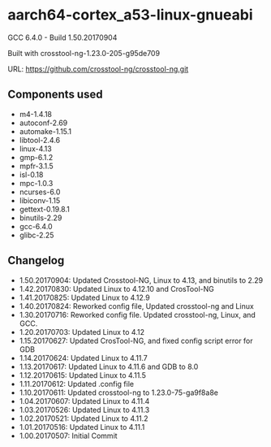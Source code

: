 # aarch64-cortex_a53-linux-gnueabi

GCC 6.4.0 - Build 1.50.20170904


Built with crosstool-ng-1.23.0-205-g95de709

URL: https://github.com/crosstool-ng/crosstool-ng.git

## Components used

- m4-1.4.18
- autoconf-2.69
- automake-1.15.1
- libtool-2.4.6
- linux-4.13
- gmp-6.1.2
- mpfr-3.1.5
- isl-0.18
- mpc-1.0.3
- ncurses-6.0
- libiconv-1.15
- gettext-0.19.8.1
- binutils-2.29
- gcc-6.4.0
- glibc-2.25

## Changelog

- 1.50.20170904: Updated Crosstool-NG, Linux to 4.13, and binutils to 2.29
- 1.42.20170830: Updated Linux to 4.12.10 and CrosTool-NG
- 1.41.20170825: Updated Linux to 4.12.9
- 1.40.20170824: Reworked config file, Updated crosstool-ng and Linux
- 1.30.20170716: Reworked config file. Updated crosstool-ng, Linux, and GCC.
- 1.20.20170703: Updated Linux to 4.12
- 1.15.20170627: Updated CrosTool-NG, and fixed config script error for GDB
- 1.14.20170624: Updated Linux to 4.11.7
- 1.13.20170617: Updated Linux to 4.11.6 and GDB to 8.0
- 1.12.20170615: Updated Linux to 4.11.5
- 1.11.20170612: Updated .config file
- 1.10.20170611: Updated crosstool-ng to 1.23.0-75-ga9f8a8e
- 1.04.20170607: Updated Linux to 4.11.4
- 1.03.20170526: Updated Linux to 4.11.3
- 1.02.20170521: Updated Linux to 4.11.2
- 1.01.20170516: Updated Linux to 4.11.1
- 1.00.20170507: Initial Commit

